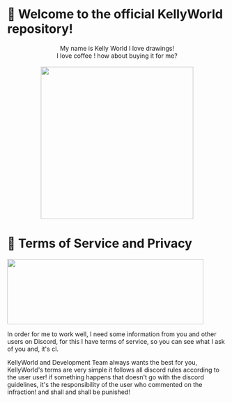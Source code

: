 # 👋 Welcome to the official KellyWorld repository!

<p align="center">
My name is Kelly World I love drawings! <br> I love coffee ! how about buying it for me?
</br>
<br>
 <img src="https://raw.githubusercontent.com/sebastianjn/host/main/imagens/mimosa.png" width="350" height="350">
  </a>
</p>

# 📜 Terms of Service and Privacy

 <img src="https://raw.githubusercontent.com/sebastianjn/host/main/imagens/termoseservicos.jpeg" width="450" height="150">

In order for me to work well, I need some information from you and other users on Discord, for this I have terms of service, so you can see what I ask of you and, it's cl.

KellyWorld and Development Team always wants the best for you, KellyWorld's terms are very simple it follows all discord rules according to the user user! if something happens that doesn't go with the discord guidelines, it's the responsibility of the user who commented on the infraction! and shall and shall be punished!
